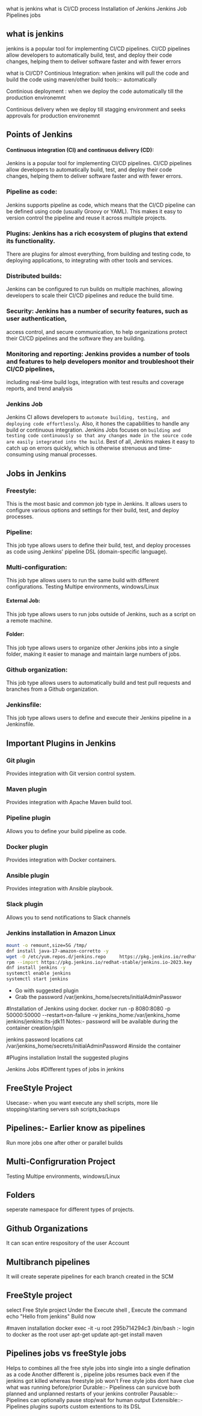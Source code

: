 what is jenkins 
what is  CI/CD process
Installation of Jenkins
Jenkins Job
Pipelines jobs

## what is jenkins
jenkins is a popular tool for implementing CI/CD pipelines. 
CI/CD pipelines allow developers to automatically build, test, and deploy their code changes, helping them to deliver software faster and with fewer errors

what is CI/CD?
Continious Integration:
when jenkins will pull the code and build the code using maven/other build tools::- automatically

Continious deployment :
when we deploy the code automatically till the production environemnt

Continious delivery
when we deploy till stagging environment and seeks approvals for production environemnt


## Points of Jenkins

#### Continuous integration (CI) and continuous delivery (CD): 
Jenkins is a popular tool for implementing CI/CD pipelines. CI/CD pipelines allow developers to automatically build, test, and deploy their code changes, 
helping them to deliver software faster and with fewer errors.

### Pipeline as code: 
Jenkins supports pipeline as code, which means that the CI/CD pipeline can be defined using code (usually Groovy or YAML). 
This makes it easy to version control the pipeline and reuse it across multiple projects.

### Plugins: Jenkins has a rich ecosystem of plugins that extend its functionality.
There are plugins for almost everything, from building and testing code, to deploying applications, to integrating with other tools and services.

### Distributed builds: 
Jenkins can be configured to run builds on multiple machines, allowing developers to scale their CI/CD pipelines and reduce the build time.

### Security: Jenkins has a number of security features, such as user authentication,
access control, and secure communication, to help organizations protect their CI/CD pipelines and the software they are building.

### Monitoring and reporting: Jenkins provides a number of tools and features to help developers monitor and troubleshoot their CI/CD pipelines, 
including real-time build logs, integration with test results and coverage reports, and trend analysis

### Jenkins Job
Jenkins CI allows developers to ```automate building, testing, and deploying code effortlessly```. Also, it hones the capabilities to handle any build or continuous integration. 
Jenkins Jobs focuses on ```building and testing code continuously so that any changes made in the source code are easily integrated into the build```. 
Best of all, Jenkins makes it easy to catch up on errors quickly, which is otherwise strenuous and time-consuming using manual processes.


## Jobs in Jenkins 

### Freestyle: 
This is the most basic and common job type in Jenkins. It allows users to configure various options and settings for their build, test, and deploy processes.

### Pipeline: 
This job type allows users to define their build, test, and deploy processes as code using Jenkins' pipeline DSL (domain-specific language).

### Multi-configuration: 
This job type allows users to run the same build with different configurations.
Testing Multipe environments, windows/Linux

#### External Job: 
This job type allows users to run jobs outside of Jenkins, such as a script on a remote machine.

#### Folder: 
This job type allows users to organize other Jenkins jobs into a single folder, making it easier to manage and maintain large numbers of jobs.

### Github organization: 
This job type allows users to automatically build and test pull requests and branches from a Github organization.

### Jenkinsfile: 
This job type allows users to define and execute their Jenkins pipeline in a Jenkinsfile.

## Important Plugins in Jenkins

### Git plugin
Provides integration with Git version control system.

### Maven plugin
Provides integration with Apache Maven build tool.

### Pipeline plugin
Allows you to define your build pipeline as code.

### Docker plugin
Provides integration with Docker containers.

### Ansible plugin
Provides integration with Ansible playbook.

### Slack plugin
Allows you to send notifications to Slack channels


### Jenkins installation in Amazon Linux
```bash
mount -o remount,size=5G /tmp/
dnf install java-17-amazon-corretto -y
wget -O /etc/yum.repos.d/jenkins.repo     https://pkg.jenkins.io/redhat-stable/jenkins.repo
rpm --import https://pkg.jenkins.io/redhat-stable/jenkins.io-2023.key
dnf install jenkins -y
systemctl enable jenkins
systemctl start jenkins
```

- Go with suggested plugin
- Grab the password  /var/jenkins_home/secrets/initialAdminPasswor



#Installation of Jenkins using docker.
docker run -p 8080:8080 -p 50000:50000 --restart=on-failure -v jenkins_home:/var/jenkins_home jenkins/jenkins:lts-jdk11
Notes:- password will be available during the container creation/spin 

jenkins password locations
cat /var/jenkins_home/secrets/initialAdminPassword #inside the container

#Plugins installation 
Install the suggested plugins 


Jenkins Jobs
#Different types of jobs in jenkins 

FreeStyle Project 
---------------
Usecase:- when you want execute any shell scripts, more lile stopping/starting servers
ssh scripts,backups

Pipelines:- Earlier know as pipelines
---------------------------------------
Run more jobs one after other or parallel builds

Multi-Configruration Project
------------------------------
Testing Multipe environments, windows/Linux

Folders
--------
seperate namespace for different types of projects.

Github Organizations
--------------------
It can scan entire respository of the user Account

Multibranch pipelines
----------------------
It will create seperate pipelines for each branch created in the SCM


 



FreeStyle project
------------------
select Free Style project
Under the Execute shell , Execute the command echo "Hello from jenkins"
Build now



#maven installation
docker exec -it -u root 295b714294c3 /bin/bash :- login to docker as the root user
apt-get update
apt-get install maven



Pipelines jobs vs freeStyle jobs 
--------------
Helps to combines all the free style jobs into single into a single defination as a code
Another different is , pipeline jobs resumes back even if the jenkins got killed whereas freestyle job won't 
Free style jobs dont have clue what was running before/prior 
Durable::- Pipeliness can survicve both planned and unplanned restarts of your jenkins controller
Pausable::- Pipelines can optionally pause stop/wait for human output
Extensible::- Pipelines plugins suports custom extentions to its DSL




